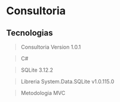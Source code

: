 # Consultoria

## Tecnologias 

> Consultoria Version 1.0.1

> C#

> SQLite 3.12.2

> Libreria System.Data.SQLite v1.0.115.0

> Metodologia MVC
